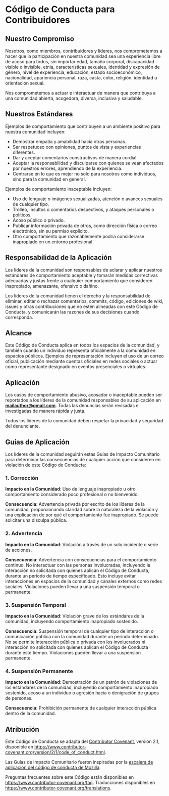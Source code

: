 # Código de Conducta para Contribuidores

## Nuestro Compromiso

Nosotros, como miembros, contribuidores y líderes, nos comprometemos a hacer que la participación en nuestra comunidad sea una experiencia libre de acoso para todos, sin importar edad, tamaño corporal, discapacidad visible o invisible, etnia, características sexuales, identidad y expresión de género, nivel de experiencia, educación, estado socioeconómico, nacionalidad, apariencia personal, raza, casta, color, religión, identidad u orientación sexual.

Nos comprometemos a actuar e interactuar de manera que contribuya a una comunidad abierta, acogedora, diversa, inclusiva y saludable.

## Nuestros Estándares

Ejemplos de comportamiento que contribuyen a un ambiente positivo para nuestra comunidad incluyen:

* Demostrar empatía y amabilidad hacia otras personas.
* Ser respetuoso con opiniones, puntos de vista y experiencias diferentes.
* Dar y aceptar comentarios constructivos de manera cordial.
* Aceptar la responsabilidad y disculparse con quienes se vean afectados por nuestros errores, aprendiendo de la experiencia.
* Centrarse en lo que es mejor no solo para nosotros como individuos, sino para la comunidad en general.

Ejemplos de comportamiento inaceptable incluyen:

* Uso de lenguaje o imágenes sexualizadas, atención o avances sexuales de cualquier tipo.
* Trolleo, insultos o comentarios despectivos, y ataques personales o políticos.
* Acoso público o privado.
* Publicar información privada de otros, como dirección física o correo electrónico, sin su permiso explícito.
* Otro comportamiento que razonablemente podría considerarse inapropiado en un entorno profesional.

## Responsabilidad de la Aplicación

Los líderes de la comunidad son responsables de aclarar y aplicar nuestros estándares de comportamiento aceptable y tomarán medidas correctivas adecuadas y justas frente a cualquier comportamiento que consideren inapropiado, amenazante, ofensivo o dañino.

Los líderes de la comunidad tienen el derecho y la responsabilidad de eliminar, editar o rechazar comentarios, commits, código, ediciones de wiki, issues y otras contribuciones que no estén alineadas con este Código de Conducta, y comunicarán las razones de sus decisiones cuando corresponda.

## Alcance

Este Código de Conducta aplica en todos los espacios de la comunidad, y también cuando un individuo representa oficialmente a la comunidad en espacios públicos. Ejemplos de representación incluyen el uso de un correo oficial, publicación mediante cuentas oficiales en redes sociales o actuar como representante designado en eventos presenciales o virtuales.

## Aplicación

Los casos de comportamiento abusivo, acosador o inaceptable pueden ser reportados a los líderes de la comunidad responsables de su aplicación en **mailauthor@gmail.com**. Todas las denuncias serán revisadas e investigadas de manera rápida y justa.

Todos los líderes de la comunidad deben respetar la privacidad y seguridad del denunciante.

## Guías de Aplicación

Los líderes de la comunidad seguirán estas Guías de Impacto Comunitario para determinar las consecuencias de cualquier acción que consideren en violación de este Código de Conducta:

### 1. Corrección

**Impacto en la Comunidad**: Uso de lenguaje inapropiado u otro comportamiento considerado poco profesional o no bienvenido.

**Consecuencia**: Advertencia privada por escrito de los líderes de la comunidad, proporcionando claridad sobre la naturaleza de la violación y una explicación de por qué el comportamiento fue inapropiado. Se puede solicitar una disculpa pública.

### 2. Advertencia

**Impacto en la Comunidad**: Violación a través de un solo incidente o serie de acciones.

**Consecuencia**: Advertencia con consecuencias para el comportamiento continuo. No interactuar con las personas involucradas, incluyendo la interacción no solicitada con quienes aplican el Código de Conducta, durante un período de tiempo especificado. Esto incluye evitar interacciones en espacios de la comunidad y canales externos como redes sociales. Violaciones pueden llevar a una suspensión temporal o permanente.

### 3. Suspensión Temporal

**Impacto en la Comunidad**: Violación grave de los estándares de la comunidad, incluyendo comportamiento inapropiado sostenido.

**Consecuencia**: Suspensión temporal de cualquier tipo de interacción o comunicación pública con la comunidad durante un período determinado. No se permite interacción pública o privada con los involucrados ni interacción no solicitada con quienes aplican el Código de Conducta durante este tiempo. Violaciones pueden llevar a una suspensión permanente.

### 4. Suspensión Permanente

**Impacto en la Comunidad**: Demostración de un patrón de violaciones de los estándares de la comunidad, incluyendo comportamiento inapropiado sostenido, acoso a un individuo o agresión hacia o denigración de grupos de personas.

**Consecuencia**: Prohibición permanente de cualquier interacción pública dentro de la comunidad.

## Atribución

Este Código de Conducta se adapta del [Contributor Covenant][homepage], versión 2.1, disponible en <https://www.contributor-covenant.org/version/2/1/code_of_conduct.html>.

Las Guías de Impacto Comunitario fueron inspiradas por la [escalera de aplicación del código de conducta de Mozilla](https://github.com/mozilla/inclusion).

Preguntas frecuentes sobre este Código están disponibles en <https://www.contributor-covenant.org/faq>. Traducciones disponibles en <https://www.contributor-covenant.org/translations>.

[homepage]: https://www.contributor-covenant.org

